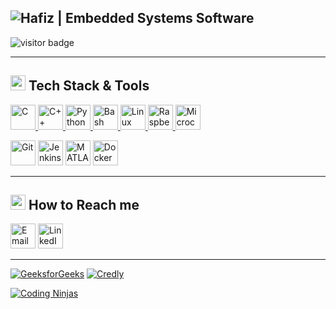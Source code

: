 ## ![Hafiz | Embedded Systems Software](https://img.shields.io/badge/Hafiz-Embedded_Systems_Software-blue?style=for-the-badge)

<p align="left">
  <img src="https://visitor-badge.laobi.icu/badge?page_id=hafeezkhn.hafeezkhn" alt="visitor badge"/>
</p>

---

## <img src="https://img.icons8.com/color/24/000000/code.png" width="24" height="24"/> Tech Stack & Tools

<p align="left">
  <!-- Programming Languages -->
  <a href="https://github.com/hafeezkhn/programming_C/tree/main/C_">
    <img src="https://skillicons.dev/icons?i=c" width="40" height="40" title="C"/>
  </a>
  <a href="https://github.com/hafeezkhn/practice/tree/master/cpp_prog">
    <img src="https://skillicons.dev/icons?i=cpp" width="40" height="40" title="C++"/>
  </a>
  <a href="https://github.com/hafeezkhn/Programming_py/tree/main/scripting">
    <img src="https://skillicons.dev/icons?i=python" width="40" height="40" title="Python"/>
  </a>
  <a href="https://github.com/hafeezkhn/DSA">
    <img src="https://skillicons.dev/icons?i=bash" width="40" height="40" title="Bash"/>
  </a>

  <!-- Operating Systems & Platforms -->
  <a href="https://github.com/hafeezkhn/programming_C/tree/main/linux_internals">
    <img src="https://skillicons.dev/icons?i=linux" width="40" height="40" title="Linux"/>
  </a>
  <a href="https://github.com/hafeezkhn/programming_C/tree/main/embedded_linux">
    <img src="https://skillicons.dev/icons?i=raspberrypi" width="40" height="40" title="Raspberry Pi"/>
  </a>
  <a href="https://github.com/hafeezkhn/programming_C/tree/main/microcontroller">
    <img src="https://skillicons.dev/icons?i=arduino" width="40" height="40" title="Microcontrollers"/>
  </a>

  <!-- Tools -->
  <a href="https://git-scm.com/"><img src="https://skillicons.dev/icons?i=git" width="40" height="40" title="Git"/></a>
  <a href="https://www.jenkins.io/"><img src="https://skillicons.dev/icons?i=jenkins" width="40" height="40" title="Jenkins"/></a>
  <a href="https://www.mathworks.com/"><img src="https://skillicons.dev/icons?i=matlab" width="40" height="40" title="MATLAB"/></a>
  <a href="https://www.docker.com/"><img src="https://skillicons.dev/icons?i=docker" width="40" height="40" title="Docker"/></a>
</p>

---

## <img src="https://img.icons8.com/color/24/000000/contact-card.png" width="24" height="24"/> How to Reach me

<p align="left">
  <a href="mailto:hafeez017@outlook.com"><img src="https://skillicons.dev/icons?i=gmail" width="40" height="40" title="Email"/></a>
  <a href="https://linkedin.com/in/hafiz-k"><img src="https://skillicons.dev/icons?i=linkedin" width="40" height="40" title="LinkedIn"/></a>
</p>

---

<!--[![HackerRank](https://img.shields.io/badge/HackerRank-Profile-green?style=for-the-badge&logo=HackerRank)](https://www.hackerrank.com/khafee3)-->


[![GeeksforGeeks](https://img.shields.io/badge/GeeksforGeeks-Profile-darkgreen?style=for-the-badge&logo=GeeksforGeeks&logoColor=white)](https://auth.geeksforgeeks.org/user/hafeez17md)
[![Credly](https://img.shields.io/badge/Credly-Profile-orange?style=for-the-badge&logo=credly&logoColor=white)](https://www.credly.com/users/hafiz-khan.77cb0e7d)

[![Coding Ninjas](https://img.shields.io/badge/Coding_Ninjas-Profile-orange?style=for-the-badge&logo=codingninjas&logoColor=white)](https://www.naukri.com/code360/profile/1b29542d-0336-4436-9a74-2044d6acdfc1)
